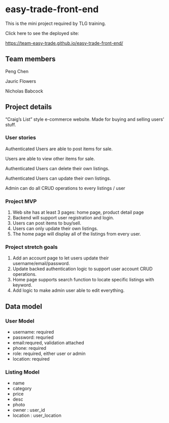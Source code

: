 # easy-trade-front-end

This is the mini project required by TLG training.

Click here to see the deployed site:

<https://team-easy-trade.github.io/easy-trade-front-end/>

## Team members

Peng Chen

Jauric Flowers

Nicholas Babcock

## Project details

“Craig’s List” style e-commerce website. Made for buying and selling users’ stuff.

### User stories

Authenticated Users are able to post items for sale.

Users are able to view other items for sale.

Authenticated Users can delete their own listings.

Authenticated Users can update their own listings.

Admin can do all CRUD operations to every listings / user

### Project MVP

1. Web site has at least 3 pages: home page, product detail page
2. Backend will support user registration and login.
3. Users can post items to buy/sell.
4. Users can only update their own listings.
5. The home page will display all of the listings from every user.

### Project stretch goals

1. Add an account page to let users update their username/email/password.
2. Update backed authentication logic to support user account CRUD operations.
3. Home page supports search function to locate specific listings with keyword.
4. Add logic to make admin user able to edit everything.

## Data model

### User Model

- username: required
- password: requried
- email:requred, validation attached
- phone: required
- role: required, either user or admin
- location: required

### Listing Model

- name
- category
- price
- desc
- photo
- owner :  user_id
- location : user_location
